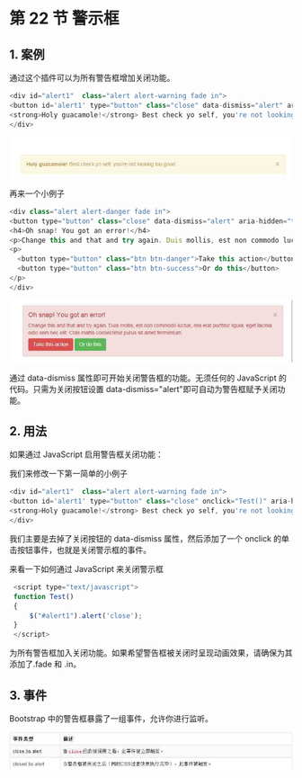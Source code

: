 # 第 22 节 警示框

## 1\. 案例

通过这个插件可以为所有警告框增加关闭功能。

```js
<div id="alert1"  class="alert alert-warning fade in">
<button id='alert1' type="button" class="close" data-dismiss="alert" aria-hidden="true">&times;</button>
<strong>Holy guacamole!</strong> Best check yo self, you're not looking too good.
</div> 
```

![](img/154.jpg)

再来一个小例子

```js
<div class="alert alert-danger fade in">
<button type="button" class="close" data-dismiss="alert" aria-hidden="true">&times;</button>
<h4>Oh snap! You got an error!</h4>
<p>Change this and that and try again. Duis mollis, est non commodo luctus, nisi erat porttitor ligula, eget lacinia odio sem nec elit. Cras mattis consectetur purus sit amet fermentum.</p>
<p>
  <button type="button" class="btn btn-danger">Take this action</button>
  <button type="button" class="btn btn-success">Or do this</button>
</p>
</div> 
```

![](img/155.jpg)

通过 data-dismiss 属性即可开始关闭警告框的功能。无须任何的 JavaScript 的代码。只需为关闭按钮设置 data-dismiss="alert"即可自动为警告框赋予关闭功能。

## 2\. 用法

如果通过 JavaScript 启用警告框关闭功能：

我们来修改一下第一简单的小例子

```js
<div id="alert1"  class="alert alert-warning fade in">
<button id='alert1' type="button" class="close" onclick="Test()" aria-hidden="true">&times;</button>
<strong>Holy guacamole!</strong> Best check yo self, you're not looking too good.
</div> 
```

我们主要是去掉了关闭按钮的 data-dismiss 属性，然后添加了一个 onclick 的单击按钮事件，也就是关闭警示框的事件。

来看一下如何通过 JavaScript 来关闭警示框

```js
 <script type="text/javascript">
 function Test()
 {
     $("#alert1").alert('close');
 }
 </script> 
```

为所有警告框加入关闭功能。如果希望警告框被关闭时呈现动画效果，请确保为其添加了.fade 和 .in。

## 3\. 事件

Bootstrap 中的警告框暴露了一组事件，允许你进行监听。

![](img/156.jpg)